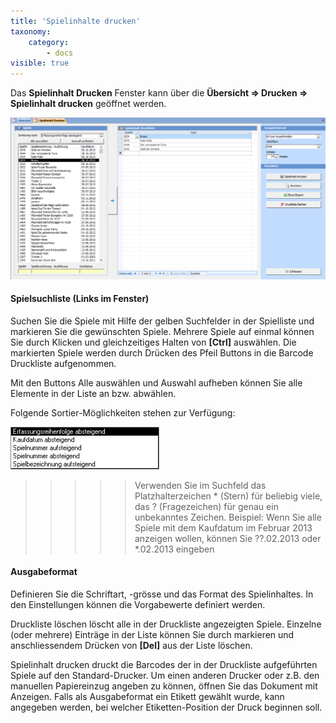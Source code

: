 ```yaml
---
title: 'Spielinhalte drucken'
taxonomy:
    category:
        - docs
visible: true
---
```


Das **Spielinhalt Drucken** Fenster kann über die **Übersicht => Drucken => Spielinhalt drucken** geöffnet werden.

![spielinhalt-drucken](../../images/spielinhalt-drucken.png)

#### Spielsuchliste (Links im Fenster)

Suchen Sie die Spiele mit Hilfe der gelben Suchfelder in der Spielliste und markieren Sie die gewünschten Spiele. Mehrere Spiele auf einmal können Sie durch Klicken und gleichzeitiges Halten von **[Ctrl]** auswählen. Die markierten Spiele werden durch Drücken des Pfeil Buttons in die Barcode Druckliste aufgenommen.

Mit den Buttons <span class="btn">Alle auswählen</span> und <span class="btn">Auswahl aufheben</span> können Sie alle Elemente in der Liste an bzw. abwählen.

Folgende Sortier-Möglichkeiten stehen zur Verfügung:

![sortier-moeglichkeiten](../../images/sortier-moeglichkeiten.png)

>>>>> Verwenden Sie im Suchfeld das Platzhalterzeichen * (Stern) für beliebig viele, das ? (Fragezeichen) für genau ein unbekanntes Zeichen. Beispiel: Wenn Sie alle Spiele mit dem Kaufdatum im Februar 2013 anzeigen wollen, können Sie ??.02.2013 oder *.02.2013 eingeben

#### Ausgabeformat

Definieren Sie die Schriftart, -grösse und das Format des Spielinhaltes. In den Einstellungen können die Vorgabewerte definiert werden.

<span class="btn">Druckliste löschen</span> löscht alle in der Druckliste angezeigten Spiele. Einzelne (oder mehrere) Einträge in der Liste können Sie durch markieren und anschliessendem Drücken von **[Del]** aus der Liste löschen.

<span class="btn">Spielinhalt drucken</span> druckt die Barcodes der in der Druckliste aufgeführten Spiele auf den Standard-Drucker. Um einen anderen Drucker oder z.B. den manuellen Papiereinzug angeben zu können, öffnen Sie das Dokument mit <span class="btn">Anzeigen</span>. Falls als Ausgabeformat ein Etikett gewählt wurde, kann angegeben werden, bei welcher Etiketten-Position der Druck beginnen soll.
